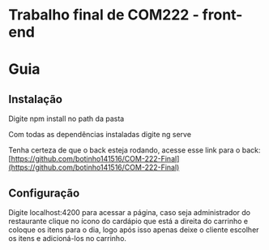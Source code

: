 # Trabalho final de COM222 - front-end

# Guia

## Instalação
Digite npm install no path da pasta

Com todas as dependências instaladas digite ng serve

Tenha certeza de que o back esteja rodando, acesse esse link para o back: [https://github.com/botinho141516/COM-222-Final](https://github.com/botinho141516/COM-222-Final)

## Configuração
Digite localhost:4200 para acessar a página, caso seja administrador do restaurante clique no ícono do cardápio que está a direita do carrinho e coloque os itens para o dia, logo após isso apenas deixe o cliente escolher os itens e adicioná-los no carrinho.

